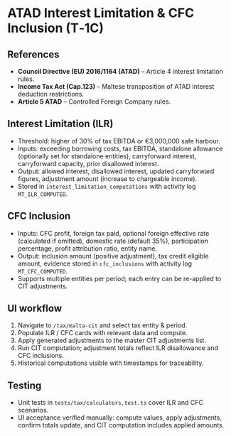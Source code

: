 # ATAD Interest Limitation & CFC Inclusion (T‑1C)

## References
- **Council Directive (EU) 2016/1164 (ATAD)** – Article 4 interest limitation rules.
- **Income Tax Act (Cap.123)** – Maltese transposition of ATAD interest deduction restrictions.
- **Article 5 ATAD** – Controlled Foreign Company rules.

## Interest Limitation (ILR)
- Threshold: higher of 30% of tax EBITDA or €3,000,000 safe harbour.
- Inputs: exceeding borrowing costs, tax EBITDA, standalone allowance (optionally set for standalone entities), carryforward interest, carryforward capacity, prior disallowed interest.
- Output: allowed interest, disallowed interest, updated carryforward figures, adjustment amount (increase to chargeable income).
- Stored in `interest_limitation_computations` with activity log `MT_ILR_COMPUTED`.

## CFC Inclusion
- Inputs: CFC profit, foreign tax paid, optional foreign effective rate (calculated if omitted), domestic rate (default 35%), participation percentage, profit attribution ratio, entity name.
- Output: inclusion amount (positive adjustment), tax credit eligible amount, evidence stored in `cfc_inclusions` with activity log `MT_CFC_COMPUTED`.
- Supports multiple entities per period; each entry can be re-applied to CIT adjustments.

## UI workflow
1. Navigate to `/tax/malta-cit` and select tax entity & period.
2. Populate ILR / CFC cards with relevant data and compute.
3. Apply generated adjustments to the master CIT adjustments list.
4. Run CIT computation; adjustment totals reflect ILR disallowance and CFC inclusions.
5. Historical computations visible with timestamps for traceability.

## Testing
- Unit tests in `tests/tax/calculators.test.ts` cover ILR and CFC scenarios.
- UI acceptance verified manually: compute values, apply adjustments, confirm totals update, and CIT computation includes applied amounts.
